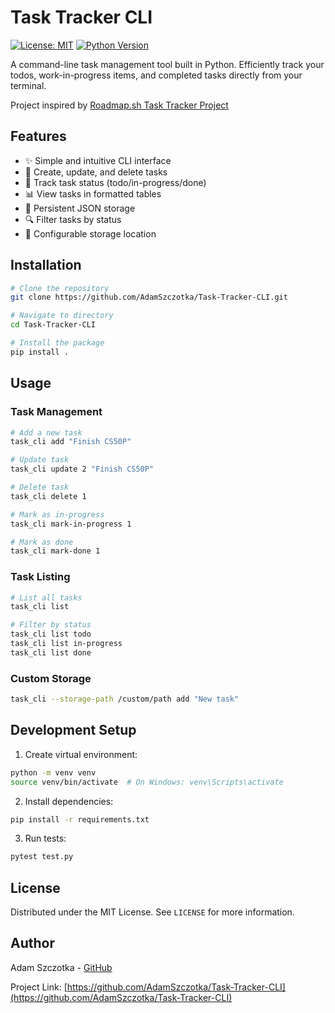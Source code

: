 # Task Tracker CLI
[![License: MIT](https://img.shields.io/badge/License-MIT-yellow.svg)](https://opensource.org/licenses/MIT)
[![Python Version](https://img.shields.io/badge/python-3.6+-blue.svg)](https://www.python.org/downloads/)

A command-line task management tool built in Python. Efficiently track your todos, work-in-progress items, and completed tasks directly from your terminal.

Project inspired by [Roadmap.sh Task Tracker Project](https://roadmap.sh/projects/task-tracker)

## Features
- ✨ Simple and intuitive CLI interface
- 📝 Create, update, and delete tasks
- 🔄 Track task status (todo/in-progress/done)
- 📊 View tasks in formatted tables
- 💾 Persistent JSON storage
- 🔍 Filter tasks by status
- 📁 Configurable storage location

## Installation

```bash
# Clone the repository
git clone https://github.com/AdamSzczotka/Task-Tracker-CLI.git

# Navigate to directory
cd Task-Tracker-CLI

# Install the package
pip install .
```

## Usage

### Task Management
```bash
# Add a new task
task_cli add "Finish CS50P"

# Update task
task_cli update 2 "Finish CS50P"

# Delete task
task_cli delete 1

# Mark as in-progress
task_cli mark-in-progress 1

# Mark as done
task_cli mark-done 1
```

### Task Listing
```bash
# List all tasks
task_cli list

# Filter by status
task_cli list todo
task_cli list in-progress
task_cli list done
```

### Custom Storage
```bash
task_cli --storage-path /custom/path add "New task"
```

## Development Setup

1. Create virtual environment:
```bash
python -m venv venv
source venv/bin/activate  # On Windows: venv\Scripts\activate
```

2. Install dependencies:
```bash
pip install -r requirements.txt
```

3. Run tests:
```bash
pytest test.py
```

## License

Distributed under the MIT License. See `LICENSE` for more information.

## Author
Adam Szczotka - [GitHub](https://github.com/AdamSzczotka)

Project Link: [https://github.com/AdamSzczotka/Task-Tracker-CLI](https://github.com/AdamSzczotka/Task-Tracker-CLI)